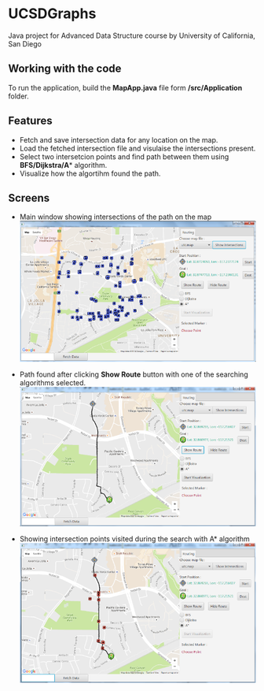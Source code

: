 # UCSDGraphs
Java project for Advanced Data Structure course by University of California, San Diego

## Working with the code
To run the application, build the **MapApp.java** file form **/src/Application** folder.

## Features
* Fetch and save intersection data for any location on the map.
* Load the fetched intersection file and visulaise the intersections present.
* Select two intersetcion points and find path between them using **BFS/Dijkstra/A*** algorithm.
* Visualize how the algortihm found the path.

## Screens
* Main window showing intersections of the path on the map
![Main Screen](./screens/main_screen.png)

* Path found after clicking **Show Route** button with one of the searching algorithms selected.
![Show path](screens/path_found.png)

* Showing intersection points visited during the search with A* algorithm
![Nodes visited](./screens/nodes_visited.png)
